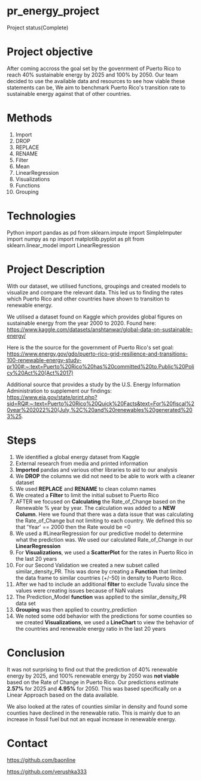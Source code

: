 # pr_energy_project
Project status(Complete)

# Project objective
After coming accross the goal set by the govenrment of Puerto Rico to reach 40% sustainable energy by 2025 and 100% by 2050. 
Our team decided to use the available data and resources to see how viable these statements can be, 
We aim to benchmark Puerto Rico's transition rate to sustainable energy against that of other countries. 

# Methods
1. Import
2. DROP
3. REPLACE
4. RENAME
5. Filter
6. Mean
7. LinearRegression
8. Visualizations
9. Functions
10. Grouping

# Technologies

Python
import pandas as pd
from sklearn.impute import SimpleImputer
import numpy as np
import matplotlib.pyplot as plt
from sklearn.linear_model import LinearRegression


# Project Description
With our dataset, we utilised functions, groupings and created models to visualize and compare the relevant data. 
This led us to finding the rates which Puerto Rico and other countries have shown to transition to renewable energy. 

We utilised a dataset found on Kaggle which provides global figures on sustainable energy from the year 2000 to 2020. Found here:
https://www.kaggle.com/datasets/anshtanwar/global-data-on-sustainable-energy/

Here is the the source for the government of Puerto Rico's set goal:
https://www.energy.gov/gdo/puerto-rico-grid-resilience-and-transitions-100-renewable-energy-study-pr100#:~:text=Puerto%20Rico%20has%20committed%20to,Public%20Policy%20Act%20(Act%2017)

Additional source that provides a study by the U.S. Energy Information Administration to supplement our findings:
https://www.eia.gov/state/print.php?sid=RQ#:~:text=Puerto%20Rico%20Quick%20Facts&text=For%20fiscal%20year%202022%20(July,%2C%20and%20renewables%20generated%203%25.

# Steps
1. We identified a global energy dataset from Kaggle
2. External research from media and printed information
3. **Imported** pandas and various other libraries to aid to our analysis
4. We **DROP** the columns we did not need to be able to work with a cleaner dataset
5. We used **REPLACE** and **RENAME** to clean column names
6. We created a **Filter** to limit the initial subset to Puerto Rico
7. AFTER we focused on **Calculating** the Rate_of_Change based on the Renewable % year by year. The calculation was added to a **NEW Column**. Here we found that there was a data issue that was calculating the Rate_of_Change but not limiting to each country. We defined this so that 'Year' == 2000 then the Rate would be =0
8. We used a #LinearRegression for our predictive model to determine what the prediction was. We used our calculated Rate_of_Change in our **LinearRegression**
9. For **Visualizations**, we used a **ScatterPlot** for the rates in Puerto Rico in the last 20 years
10. For our Second Validation we created a new subset called similar_density_PR. This was done by creating a **Function** that limited the data frame to similar countries (+/-50) in density to Puerto Rico.
11. After we had to include an additional **filter** to exclude Tuvalu since the values were creating issues because of NaN values
12. The Prediction_Model **function** was applied to the similar_density_PR data set
13. **Grouping** was then applied to country_prediction
14. We noted some odd behavior with the predictions for some counties so we created **Visualizations**, we used a **LineChart** to view the behavior of the countries and renewable energy ratio in the last 20 years

# Conclusion
It was not surprising to find out that the prediction of 40% renewable energy by 2025, and 100% renewable energy by 2050 was **not viable** based on the Rate of Change in Puerto Rico. Our predictions estimate **2.57%** for 2025 and **4.95%** for 2050. This was based specifically on a Linear Approach based on the data available. 

We also looked at the rates of counties similar in density and found some counties have declined in the renewable ratio. This is mainly due to an increase in fossil fuel but not an equal increase in renewable energy. 

# Contact
https://github.com/baonline

https://github.com/verushka333
